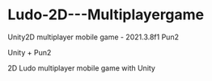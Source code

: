# Ludo-2D---Multiplayergame
Unity2D multiplayer mobile game - 2021.3.8f1 Pun2

Unity + Pun2

2D Ludo multiplayer mobile game with Unity
